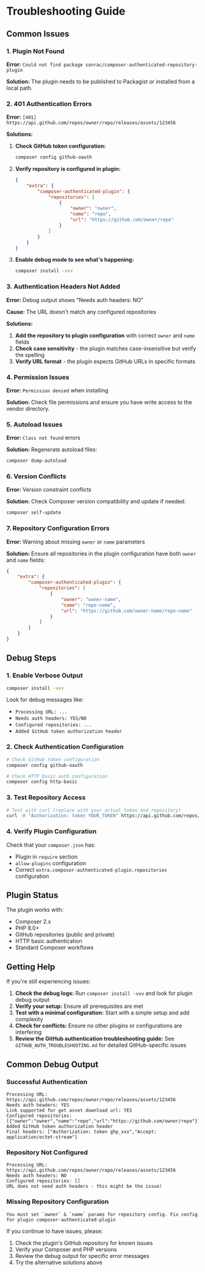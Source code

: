 # Troubleshooting Guide

## Common Issues

### 1. Plugin Not Found

**Error:** `Could not find package sonrac/composer-authenticated-repository-plugin`

**Solution:** The plugin needs to be published to Packagist or installed from a local path.

### 2. 401 Authentication Errors

**Error:** `[401] https://api.github.com/repos/owner/repo/releases/assets/123456`

**Solutions:**
1. **Check GitHub token configuration:**
   ```bash
   composer config github-oauth
   ```

2. **Verify repository is configured in plugin:**
   ```json
   {
       "extra": {
           "composer-authenticated-plugin": {
               "repositories": [
                   {
                       "owner": "owner",
                       "name": "repo",
                       "url": "https://github.com/owner/repo"
                   }
               ]
           }
       }
   }
   ```

3. **Enable debug mode to see what's happening:**
   ```bash
   composer install -vvv
   ```

### 3. Authentication Headers Not Added

**Error:** Debug output shows "Needs auth headers: NO"

**Cause:** The URL doesn't match any configured repositories

**Solutions:**
1. **Add the repository to plugin configuration** with correct `owner` and `name` fields
2. **Check case sensitivity** - the plugin matches case-insensitive but verify the spelling
3. **Verify URL format** - the plugin expects GitHub URLs in specific formats

### 4. Permission Issues

**Error:** `Permission denied` when installing

**Solution:** Check file permissions and ensure you have write access to the vendor directory.

### 5. Autoload Issues

**Error:** `Class not found` errors

**Solution:** Regenerate autoload files:

```bash
composer dump-autoload
```

### 6. Version Conflicts

**Error:** Version constraint conflicts

**Solution:** Check Composer version compatibility and update if needed:

```bash
composer self-update
```

### 7. Repository Configuration Errors

**Error:** Warning about missing `owner` or `name` parameters

**Solution:** Ensure all repositories in the plugin configuration have both `owner` and `name` fields:

```json
{
    "extra": {
        "composer-authenticated-plugin": {
            "repositories": [
                {
                    "owner": "owner-name",
                    "name": "repo-name",
                    "url": "https://github.com/owner-name/repo-name"
                }
            ]
        }
    }
}
```

## Debug Steps

### 1. Enable Verbose Output

```bash
composer install -vvv
```

Look for debug messages like:
- `Processing URL: ...`
- `Needs auth headers: YES/NO`
- `Configured repositories: ...`
- `Added GitHub token authorization header`

### 2. Check Authentication Configuration

```bash
# Check GitHub token configuration
composer config github-oauth

# Check HTTP basic auth configuration
composer config http-basic
```

### 3. Test Repository Access

```bash
# Test with curl (replace with your actual token and repository)
curl -H "Authorization: token YOUR_TOKEN" https://api.github.com/repos/owner/repo
```

### 4. Verify Plugin Configuration

Check that your `composer.json` has:
- Plugin in `require` section
- `allow-plugins` configuration
- Correct `extra.composer-authenticated-plugin.repositories` configuration

## Plugin Status

The plugin works with:
- Composer 2.x
- PHP 8.0+
- GitHub repositories (public and private)
- HTTP basic authentication
- Standard Composer workflows

## Getting Help

If you're still experiencing issues:

1. **Check the debug logs:** Run `composer install -vvv` and look for plugin debug output
2. **Verify your setup:** Ensure all prerequisites are met
3. **Test with a minimal configuration:** Start with a simple setup and add complexity
4. **Check for conflicts:** Ensure no other plugins or configurations are interfering
5. **Review the GitHub authentication troubleshooting guide:** See `GITHUB_AUTH_TROUBLESHOOTING.md` for detailed GitHub-specific issues

## Common Debug Output

### Successful Authentication
```
Processing URL: https://api.github.com/repos/owner/repo/releases/assets/123456
Needs auth headers: YES
Link supported for get asset download url: YES
Configured repositories: [{"owner":"owner","name":"repo","url":"https://github.com/owner/repo"}]
Added GitHub token authorization header
Final headers: ["Authorization: token ghp_xxx","Accept: application/octet-stream"]
```

### Repository Not Configured
```
Processing URL: https://api.github.com/repos/owner/repo/releases/assets/123456
Needs auth headers: NO
Configured repositories: []
URL does not need auth headers - this might be the issue!
```

### Missing Repository Configuration
```
You must set `owner` & `name` params for repository config. Fix config for plugin composer-authenticated-plugin
```

If you continue to have issues, please:
1. Check the plugin's GitHub repository for known issues
2. Verify your Composer and PHP versions
3. Review the debug output for specific error messages
4. Try the alternative solutions above 
